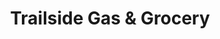 ---
title: "Trailside Gas & Grocery"
url: /big-rapids/trailside-gas-and-grocery/
shop: convenience
---